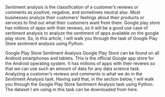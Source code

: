 Sentiment analysis is the classification of a customer’s reviews or comments as positive, negative, and sometimes neutral also. Most businesses analyze their customers’ feelings about their products or services to find out what their customers want from them. Google play store has millions of apps with their reviews, so it will be a good use case of sentiment analysis to analyze the sentiment of apps available on the google play store. So, in this article, I will walk you through the task of Google Play Store sentiment analysis using Python.

 Google Play Store Sentiment Analysis
 Google Play Store can be found on all Android smartphones and tablets. This is the official Google app store for the Android operating system. It has millions of apps with their reviews so that we can use such an amount of data for any data science task. Analyzing a customer’s reviews and comments is what we do in the Sentiment Analysis task. Having said that, in the section below, I will walk you through the Google Play Store Sentiment Analysis task using Python. The dataset I am using in this task can be downloaded from here.

 